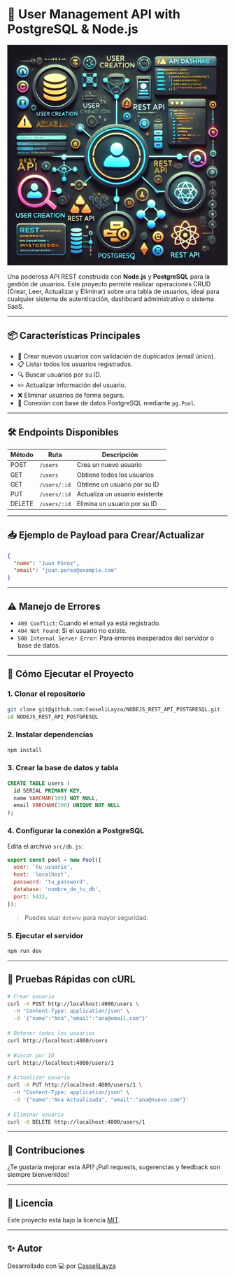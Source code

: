 # 🚀 User Management API with PostgreSQL & Node.js
![User Management API Banner](asset/img/cover.webp)

Una poderosa API REST construida con **Node.js** y **PostgreSQL** para la gestión de usuarios. Este proyecto permite realizar operaciones CRUD (Crear, Leer, Actualizar y Eliminar) sobre una tabla de usuarios, ideal para cualquier sistema de autenticación, dashboard administrativo o sistema SaaS.

---

## 📦 Características Principales

- 🔐 Crear nuevos usuarios con validación de duplicados (email único).
- 📋 Listar todos los usuarios registrados.
- 🔍 Buscar usuarios por su ID.
- ✏️ Actualizar información del usuario.
- ❌ Eliminar usuarios de forma segura.
- 💾 Conexión con base de datos PostgreSQL mediante `pg.Pool`.

---

## 🛠️ Endpoints Disponibles

| Método | Ruta         | Descripción                    |
|--------|--------------|--------------------------------|
| POST   | `/users`     | Crea un nuevo usuario          |
| GET    | `/users`     | Obtiene todos los usuarios     |
| GET    | `/users/:id` | Obtiene un usuario por su ID   |
| PUT    | `/users/:id` | Actualiza un usuario existente |
| DELETE | `/users/:id` | Elimina un usuario por su ID   |

---

## 📥 Ejemplo de Payload para Crear/Actualizar

```json
{
  "name": "Juan Pérez",
  "email": "juan.perez@example.com"
}
```

---

## ⚠️ Manejo de Errores

- `409 Conflict`: Cuando el email ya está registrado.
- `404 Not Found`: Si el usuario no existe.
- `500 Internal Server Error`: Para errores inesperados del servidor o base de datos.

---

## 🚀 Cómo Ejecutar el Proyecto

### 1. Clonar el repositorio

```bash
git clone git@github.com:CasseliLayza/NODEJS_REST_API_POSTGRESQL.git
cd NODEJS_REST_API_POSTGRESQL
```

### 2. Instalar dependencias

```bash
npm install
```

### 3. Crear la base de datos y tabla

```sql
CREATE TABLE users (
  id SERIAL PRIMARY KEY,
  name VARCHAR(100) NOT NULL,
  email VARCHAR(100) UNIQUE NOT NULL
);
```

### 4. Configurar la conexión a PostgreSQL

Edita el archivo `src/db.js`:

```js
export const pool = new Pool({
  user: 'tu_usuario',
  host: 'localhost',
  password: 'tu_password',
  database: 'nombre_de_tu_db',
  port: 5432,
});
```

> Puedes usar `dotenv` para mayor seguridad.

### 5. Ejecutar el servidor

```bash
npm run dev
```

---

## 🧪 Pruebas Rápidas con cURL

```bash
# Crear usuario
curl -X POST http://localhost:4000/users \
  -H "Content-Type: application/json" \
  -d '{"name":"Ana","email":"ana@email.com"}'

# Obtener todos los usuarios
curl http://localhost:4000/users

# Buscar por ID
curl http://localhost:4000/users/1

# Actualizar usuario
curl -X PUT http://localhost:4000/users/1 \
  -H "Content-Type: application/json" \
  -d '{"name":"Ana Actualizada", "email":"ana@nuevo.com"}'

# Eliminar usuario
curl -X DELETE http://localhost:4000/users/1
```

---

## 🤝 Contribuciones

¿Te gustaría mejorar esta API? ¡Pull requests, sugerencias y feedback son siempre bienvenidos!

---

## 📄 Licencia

Este proyecto está bajo la licencia [MIT](LICENSE).

---

## ✨ Autor

Desarrollado con 💻 por [CasseliLayza](https://github.com/CasseliLayza)

